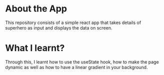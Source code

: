 # About the App

This repository consists of a simple react app that takes details of superhero as input and displays the data on screen. 

# What I learnt?

Through this, I learnt how to use the useState hook, how to make the page dynamic as well as how to have a linear gradient in your background.
